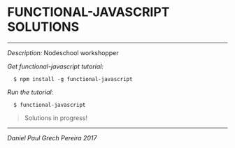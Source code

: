 # FUNCTIONAL-JAVASCRIPT SOLUTIONS
---

_Description:_  Nodeschool workshopper

*Get functional-javascript tutorial:*
```
  $ npm install -g functional-javascript
```


*Run the tutorial:*
```
  $ functional-javascript
``` 

> Solutions in progress!

---
_*Daniel Paul Grech Pereira 2017*_
